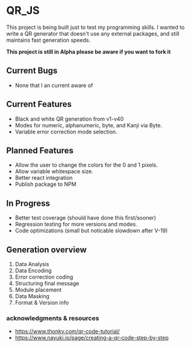 # QR_JS

This project is being built just to test my programming skills. I wanted to write a QR generator that doesn't use any external packages, and still maintains fast generation speeds.

**This project is still in Alpha please be aware if you want to fork it**

## Current Bugs
- None that I an current aware of

## Current Features
- Black and white QR generation from v1-v40
- Modes for numeric, alphanumeric, byte, and Kanji via Byte.
- Variable error correction mode selection.

## Planned Features
- Allow the user to change the colors for the 0 and 1 pixels.
- Allow variable whitespace size.
- Better react integration
- Publish package to NPM

## In Progress
- Better test coverage (should have done this first/sooner)
- Regression testing for more versions and modes.
- Code optimizations (small but noticable slowdown after V-19)

## Generation overview
1. Data Analysis
2. Data Encoding
3. Error correction coding
4. Structuring final message
5. Module placement
7. Data Masking
8. Format & Version info

### acknowledgments & resources
- https://www.thonky.com/qr-code-tutorial/
- https://www.nayuki.io/page/creating-a-qr-code-step-by-step
